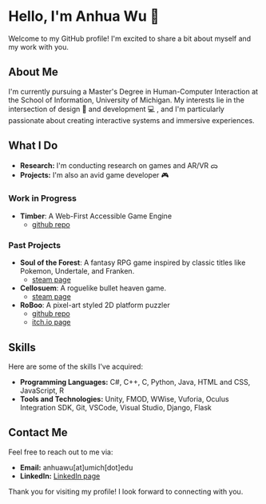 # Hello, I'm Anhua Wu 👋

Welcome to my GitHub profile! I'm excited to share a bit about myself and my work with you.

## About Me

I'm currently pursuing a Master's Degree in Human-Computer Interaction at the School of Information, University of Michigan. My interests lie in the intersection of design 🎨 and development 💻 , and I'm particularly passionate about creating interactive systems and immersive experiences.

## What I Do

- **Research:** I'm conducting research on games and AR/VR ᯅ
- **Projects:** I'm also an avid game developer 🎮
### Work in Progress
  - **Timber**: A Web-First Accessible Game Engine
    - [github repo](https://github.com/ayarger/timber)
### Past Projects
  - **Soul of the Forest**: A fantasy RPG game inspired by classic titles like Pokemon, Undertale, and Franken.
    - [steam page](https://store.steampowered.com/app/2880650/Soul_of_the_Forest/)
  - **Cellosuem**: A roguelike bullet heaven game.
    - [steam page](https://store.steampowered.com/app/2557580/Cellosseum/?curator_clanid=1114354)  
  - **RoBoo**: A pixel-art styled 2D platform puzzler
    - [github repo](https://github.com/AnhuaW/RoBoo)
    - [itch.io page](https://dame-dane.itch.io/roboo)

## Skills

Here are some of the skills I've acquired:

- **Programming Languages:** C#, C++, C, Python, Java, HTML and CSS, JavaScript, R
- **Tools and Technologies:** Unity, FMOD, WWise, Vuforia, Oculus Integration SDK, Git, VSCode, Visual Studio, Django, Flask

## Contact Me

Feel free to reach out to me via:

- **Email:** anhuawu[at]umich[dot]edu
- **LinkedIn:** [LinkedIn page](https://www.linkedin.com/in/anhua-wu/)

Thank you for visiting my profile! I look forward to connecting with you.
